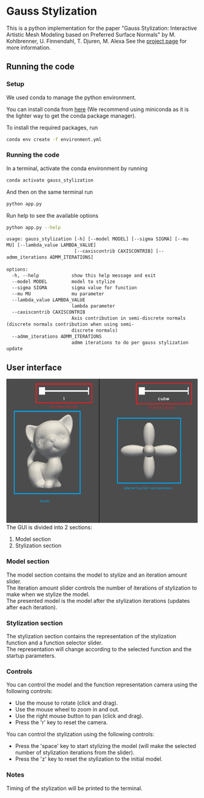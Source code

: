 # Gauss Stylization

This is a python implementation for the paper "Gauss Stylization: Interactive Artistic Mesh Modeling
based on Preferred Surface Normals" by M. Kohlbrenner, U. Finnendahl, T. Djuren, M. Alexa
See the [project page](http://www.martin-kohlbrenner.de/gauss_stylizationhttps://cybertron.cg.tu-berlin.de/projects/gaussStylization/) for more information.

## Running the code

### Setup

We used conda to manage the python environment.

You can install conda from [here](https://docs.conda.io/projects/conda/en/stable/user-guide/install/index.html) (We recommend using miniconda as it is the lighter way to get the conda package manager).

To install the required packages, run

```sh
conda env create -f environment.yml
```

### Running the code

In a terminal, activate the conda environment by running

```sh
conda activate gauss_stylization
```

And then on the same terminal run

```sh
python app.py
```

Run help to see the available options

```sh
python app.py --help
```

```
usage: gauss_stylization [-h] [--model MODEL] [--sigma SIGMA] [--mu MU] [--lambda_value LAMBDA_VALUE]
                         [--caxiscontrib CAXISCONTRIB] [--admm_iterations ADMM_ITERATIONS]

options:
  -h, --help            show this help message and exit
  --model MODEL         model to stylize
  --sigma SIGMA         sigma value for function
  --mu MU               mu parameter
  --lambda_value LAMBDA_VALUE
                        lambda parameter
  --caxiscontrib CAXISCONTRIB
                        Axis contribution in semi-discrete normals (discrete normals contribution when using semi-
                        discrete normals)
  --admm_iterations ADMM_ITERATIONS
                        admm iterations to do per gauss stylization update
```

## User interface

![GUI](GUI.png)
The GUI is divided into 2 sections:

1. Model section
2. Stylization section

### Model section

The model section contains the model to stylize and an iteration amount slider.\
The iteration amount slider controls the number of iterations of stylization to make when we stylize the model.\
The presented model is the model after the stylization iterations (updates after each iteration).

### Stylization section

The stylization section contains the representation of the stylization function and a function selector slider.\
The representation will change according to the selected function and the startup parameters.

### Controls

You can control the model and the function representation camera using the following controls:

- Use the mouse to rotate (click and drag).
- Use the mouse wheel to zoom in and out.
- Use the right mouse button to pan (click and drag).
- Press the 'r' key to reset the camera.

You can control the stylization using the following controls:

- Press the 'space' key to start stylizing the model (will make the selected number of stylization iterations from the slider).
- Press the 'z' key to reset the stylization to the initial model.

### Notes

Timing of the stylization will be printed to the terminal.

